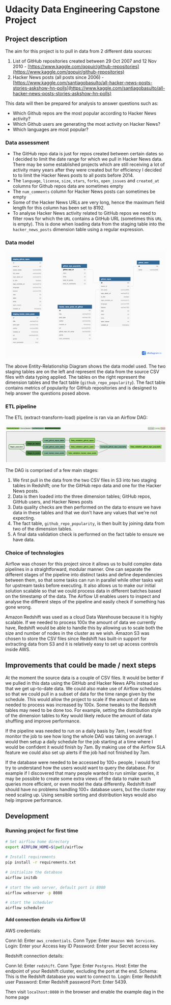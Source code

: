 Udacity Data Engineering Capstone Project
=========================================

Project description
-------------------

The aim for this project is to pull in data from 2 different data sources:

1. List of GitHub repositories created between 29 Oct 2007 and 12 Nov 2010 - [https://www.kaggle.com/qopuir/github-repositories](https://www.kaggle.com/qopuir/github-repositories)
2. Hacker News posts (all posts since 2006) - [https://www.kaggle.com/santiagobasulto/all-hacker-news-posts-stories-askshow-hn-polls](https://www.kaggle.com/santiagobasulto/all-hacker-news-posts-stories-askshow-hn-polls)

This data will then be prepared for analysis to answer questions such as:
- Which Github repos are the most popular according to Hacker News activity?
- Which Github users are generating the most activity on Hacker News?
- Which languages are most popular?

### Data assessment

- The GitHub repo data is just for repos created between certain dates so I decided to limit the date range for which we pull in Hacker News data. There may be some established projects which are still receiving a lot of activity many years after they were created but for efficiency I decided to to limit the Hacker News posts to all posts before 2014.
- The `language`, `license`, `size`, `stars`, `forks`, `open_issues` and `created_at` columns for Github repos data are sometimes empty
- The `num_comments` column for Hacker News posts can sometimes be empty
- Some of the Hacker News URLs are very long, hence the maximum field length for this column has been set to 8192.
- To analyse Hacker News activity related to GitHub repos we need to filter rows for which the `URL` contains a GitHub URL (sometimes this `URL` is empty). This is done when loading data from the staging table into the `hacker_news_posts` dimension table using a regular expression.

### Data model

![Data model](ERDiagram.png)

The above Entity-Relationship Diagram shows the data model used. The two staging tables are on the left and represent the data from the source CSV files with data typing applied. The tables on the right represent the dimension tables and the fact table (`github_repo_popularity`). The fact table contains metrics of popularity for GitHub repositories and is designed to help answer the questions posed above.

### ETL pipeline

The ETL (extract-transform-load) pipeline is ran via an Airflow DAG:

![DAG](DAG.png)

The DAG is comprised of a few main stages:
1. We first pull in the data from the two CSV files in S3 into two staging tables in Redshift; one for the GitHub repo data and one for the Hacker News posts.
2. Data is then loaded into the three dimension tables; GitHub repos, GitHub users, and Hacker News posts
3. Data quality checks are then performed on the data to ensure we have data in these tables and that we don't have any values that we're not expecting.
4. The fact table, `github_repo_popularity`, is then built by joining data from two of the dimension tables.
5. A final data validation check is performed on the fact table to ensure we have data.

### Choice of technologies

Airflow was chosen for this project since it allows us to build complex data pipelines in a straightforward, modular manner. One can separate the different stages of the pipeline into distinct tasks and define dependencies between them, so that some tasks can run in parallel while other tasks wait for upstream tasks before executing. It also allows us to make our initial solution scalable so that we could process data in different batches based on the timestamp of the data. The Airflow UI enables users to inspect and analyse the different steps of the pipeline and easily check if something has gone wrong.

Amazon Redshift was used as a cloud Data Warehouse because it is highly scalable. If we needed to process 100x the amount of data we currently have, Redshift would be able to handle this by allowing us to scale both the size and number of nodes in the cluster as we wish. Amazon S3 was chosen to store the CSV files since Redshift has built-in support for extracting data from S3 and it is relatively easy to set up access controls inside AWS.


## Improvements that could be made / next steps

At the moment the source data is a couple of CSV files. It would be better if we pulled in this data using the GitHub and Hacker News APIs instead so that we get up-to-date data. We could also make use of Airflow schedules so that we could pull in a subset of data for the time range given by the schedule. This would allow the project to scale if the amount of data we needed to process was increased by 100x. Some tweaks to the Redshift tables may need to be done too. For example, setting the distribution style of the dimension tables to Key would likely reduce the amount of data shuffling and improve performance.

If the pipeline was needed to run on a daily basis by 7am, I would first monitor the job to see how long the whole DAG was taking on average. I would then setup a daily schedule for the job starting at a time where I would be confident it would finish by 7am. By making use of the Airflow SLA feature we could also set up alerts if the job had not finished by 7am.

If the database were needed to be accessed by 100+ people, I would first try to understand how the users would want to query the database.
For example if I discovered that many people wanted to run similar queries, it may be possible to create some extra views of the data to make such queries more efficient, or even model the data differently. Redshift itself should have no problems handling 100+ database users, but the cluster may need scaling up. Using sensible sorting and distribution keys would also help improve performance.



Development
-----------

### Running project for first time

```bash
# Set airflow home directory
export AIRFLOW_HOME=$(pwd)/airflow
```

```bash
# Install requirements
pip install -r requirements.txt
```

```bash
# initialize the database
airflow initdb
```

```bash
# start the web server, default port is 8080
airflow webserver -p 8080
```

```bash
# start the scheduler
airflow scheduler
```

#### Add connection details via Airflow UI
AWS credentials:

Conn Id: Enter `aws_credentials`.
Conn Type: Enter `Amazon Web Services`.
Login: Enter your Access key ID
Password: Enter your Secret access key

Redshift connection details:

Conn Id: Enter `redshift`.
Conn Type: Enter `Postgres`.
Host: Enter the endpoint of your Redshift cluster, excluding the port at the end.
Schema: This is the Redshift database you want to connect to.
Login: Enter Redshift user
Password: Enter Redshift password
Port: Enter 5439.


Then visit `localhost:8080` in the browser and enable the example dag in the home page
